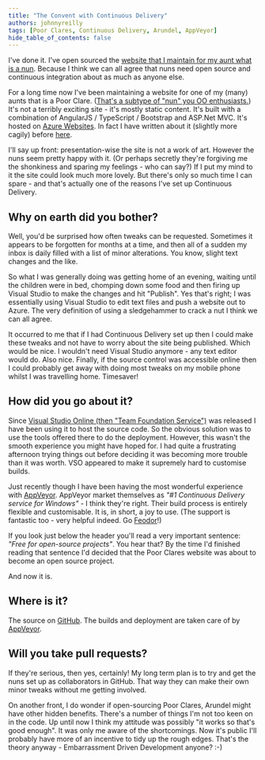 ```yaml
---
title: "The Convent with Continuous Delivery"
authors: johnnyreilly
tags: [Poor Clares, Continuous Delivery, Arundel, AppVeyor]
hide_table_of_contents: false
---
```

I've done it. I've open sourced the [website that I maintain for my aunt what is a nun](http://www.poorclaresarundel.org/). Because I think we can all agree that nuns need open source and continuous integration about as much as anyone else.

 For a long time now I've been maintaining a website for one of my (many) aunts that is a Poor Clare. ([That's a subtype of "nun" you OO enthusiasts.](https://en.wikipedia.org/wiki/Subtyping)) It's not a terribly exciting site - it's mostly static content. It's built with a combination of AngularJS / TypeScript / Bootstrap and ASP.Net MVC. It's hosted on [Azure Websites](http://azure.microsoft.com/en-us/documentation/services/websites/). In fact I have written about it (slightly more cagily) before [here](https://blog.johnnyreilly.com/2014/06/migrating-from-angularjs-to-angularts.html).

I'll say up front: presentation-wise the site is not a work of art. However the nuns seem pretty happy with it. (Or perhaps secretly they're forgiving me the shonkiness and sparing my feelings - who can say?) If I put my mind to it the site could look much more lovely. But there's only so much time I can spare - and that's actually one of the reasons I've set up Continuous Delivery.

## Why on earth did you bother?

Well, you'd be surprised how often tweaks can be requested. Sometimes it appears to be forgotten for months at a time, and then all of a sudden my inbox is daily filled with a list of minor alterations. You know, slight text changes and the like.

So what I was generally doing was getting home of an evening, waiting until the children were in bed, chomping down some food and then firing up Visual Studio to make the changes and hit "Publish". Yes that's right; I was essentially using Visual Studio to edit text files and push a website out to Azure. The very definition of using a sledgehammer to crack a nut I think we can all agree.

It occurred to me that if I had Continuous Delivery set up then I could make these tweaks and not have to worry about the site being published. Which would be nice. I wouldn't need Visual Studio anymore - any text editor would do. Also nice. Finally, if the source control was accessible online then I could probably get away with doing most tweaks on my mobile phone whilst I was travelling home. Timesaver!

## How did you go about it?

Since [Visual Studio Online (then "Team Foundation Service")](http://www.visualstudioonline.com) was released I have been using it to host the source code. So the obvious solution was to use the tools offered there to do the deployment. However, this wasn't the smooth experience you might have hoped for. I had quite a frustrating afternoon trying things out before deciding it was becoming more trouble than it was worth. VSO appeared to make it supremely hard to customise builds.

Just recently though I have been having the most wonderful experience with [AppVeyor](http://www.appveyor.com/). AppVeyor market themselves as *"#1 Continuous Delivery service for Windows"* \- I think they're right. Their build process is entirely flexible and customisable. It is, in short, a joy to use. (The support is fantastic too - very helpful indeed. Go [Feodor](https://github.com/FeodorFitsner)!)

If you look just below the header you'll read a very important sentence: *"Free for open-source projects"*. You hear that? By the time I'd finished reading that sentence I'd decided that the Poor Clares website was about to become an open source project.

And now it is.

## Where is it?

The source on [GitHub](https://github.com/johnnyreilly/poorclaresarundel). The builds and deployment are taken care of by [AppVeyor](https://ci.appveyor.com/project/JohnReilly/poorclaresarundel).

## Will you take pull requests?

If they're serious, then yes, certainly! My long term plan is to try and get the nuns set up as collaborators in GitHub. That way they can make their own minor tweaks without me getting involved.

On another front, I do wonder if open-sourcing Poor Clares, Arundel might have other hidden benefits. There's a number of things I'm not too keen on in the code. Up until now I think my attitude was possibly "it works so that's good enough". It was only me aware of the shortcomings. Now it's public I'll probably have more of an incentive to tidy up the rough edges. That's the theory anyway - Embarrassment Driven Development anyone? :-)


